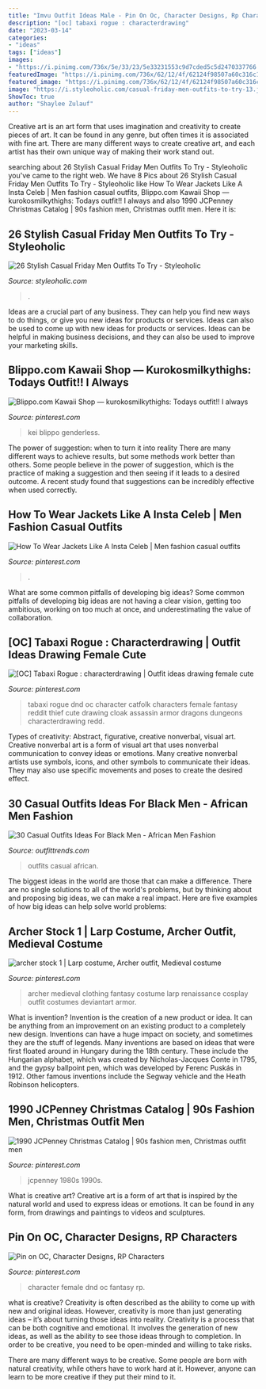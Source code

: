 ```yaml
---
title: "Imvu Outfit Ideas Male - Pin On Oc, Character Designs, Rp Characters"
description: "[oc] tabaxi rogue : characterdrawing"
date: "2023-03-14"
categories:
- "ideas"
tags: ["ideas"]
images:
- "https://i.pinimg.com/736x/5e/33/23/5e33231553c9d7cded5c5d2470337766.jpg"
featuredImage: "https://i.pinimg.com/736x/62/12/4f/62124f98507a60c316c1d267bd8f52aa--harajuku-fashion-kawaii-fashion.jpg"
featured_image: "https://i.pinimg.com/736x/62/12/4f/62124f98507a60c316c1d267bd8f52aa--harajuku-fashion-kawaii-fashion.jpg"
image: "https://i.styleoholic.com/casual-friday-men-outfits-to-try-13.jpg"
ShowToc: true
author: "Shaylee Zulauf"
---
```



Creative art is an art form that uses imagination and creativity to create pieces of art. It can be found in any genre, but often times it is associated with fine art. There are many different ways to create creative art, and each artist has their own unique way of making their work stand out.

	

		
searching about 26 Stylish Casual Friday Men Outfits To Try - Styleoholic you've came to the right web. We have 8 Pics about 26 Stylish Casual Friday Men Outfits To Try - Styleoholic like How To Wear Jackets Like A Insta Celeb | Men fashion casual outfits, Blippo.com Kawaii Shop — kurokosmilkythighs: Todays outfit!! I always and also 1990 JCPenney Christmas Catalog | 90s fashion men, Christmas outfit men. Here it is:
		
    
## 26 Stylish Casual Friday Men Outfits To Try - Styleoholic

<img loading=lazy src="https://i.styleoholic.com/casual-friday-men-outfits-to-try-13.jpg" onerror="this.onerror=null;this.src='https://tse4.mm.bing.net/th?id=OIP.klMrXg3DtPLRvX1LD1PoxgHaJ4&amp;pid=15.1';" alt="26 Stylish Casual Friday Men Outfits To Try - Styleoholic">

_Source: styleoholic.com_

>. 

	

Ideas are a crucial part of any business. They can help you find new ways to do things, or give you new ideas for products or services. Ideas can also be used to come up with new ideas for products or services. Ideas can be helpful in making business decisions, and they can also be used to improve your marketing skills.

    
## Blippo.com Kawaii Shop — Kurokosmilkythighs: Todays Outfit!! I Always

<img loading=lazy src="https://i.pinimg.com/736x/62/12/4f/62124f98507a60c316c1d267bd8f52aa--harajuku-fashion-kawaii-fashion.jpg" onerror="this.onerror=null;this.src='https://tse3.mm.bing.net/th?id=OIP.YlQTXVmiPnT1k2sfGH96cAHaJ4&amp;pid=15.1';" alt="Blippo.com Kawaii Shop — kurokosmilkythighs: Todays outfit!! I always">

_Source: pinterest.com_

>kei blippo genderless. 

	

The power of suggestion: when to turn it into reality
There are many different ways to achieve results, but some methods work better than others. Some people believe in the power of suggestion, which is the practice of making a suggestion and then seeing if it leads to a desired outcome. A recent study found that suggestions can be incredibly effective when used correctly.

    
## How To Wear Jackets Like A Insta Celeb | Men Fashion Casual Outfits

<img loading=lazy src="https://i.pinimg.com/736x/44/f8/85/44f885a617298c45555d125308a6d8b6.jpg" onerror="this.onerror=null;this.src='https://tse4.mm.bing.net/th?id=OIP.aAmVjXAaUc_Uy8xOxU0fiQHaNK&amp;pid=15.1';" alt="How To Wear Jackets Like A Insta Celeb | Men fashion casual outfits">

_Source: pinterest.com_

>. 

	

What are some common pitfalls of developing big ideas?
Some common pitfalls of developing big ideas are not having a clear vision, getting too ambitious, working on too much at once, and underestimating the value of collaboration.

    
## [OC] Tabaxi Rogue : Characterdrawing | Outfit Ideas Drawing Female Cute

<img loading=lazy src="https://i.pinimg.com/736x/60/5f/ed/605fede87b37aa1766428c723633592a.jpg" onerror="this.onerror=null;this.src='https://tse3.mm.bing.net/th?id=OIP.yg7Tr6EPiSissiqMVuUT2wAAAA&amp;pid=15.1';" alt="[OC] Tabaxi Rogue : characterdrawing | Outfit ideas drawing female cute">

_Source: pinterest.com_

>tabaxi rogue dnd oc character catfolk characters female fantasy reddit thief cute drawing cloak assassin armor dragons dungeons characterdrawing redd. 

	

Types of creativity: Abstract, figurative, creative nonverbal, visual art.
Creative nonverbal art is a form of visual art that uses nonverbal communication to convey ideas or emotions. Many creative nonverbal artists use symbols, icons, and other symbols to communicate their ideas. They may also use specific movements and poses to create the desired effect.

    
## 30 Casual Outfits Ideas For Black Men - African Men Fashion

<img loading=lazy src="https://www.outfittrends.com/wp-content/uploads/2015/07/outfits-for-black-men8.jpg" onerror="this.onerror=null;this.src='https://tse4.mm.bing.net/th?id=OIP.sC4fXjO2NmSaAXG3_e-lmwAAAA&amp;pid=15.1';" alt="30 Casual Outfits Ideas For Black Men - African Men Fashion">

_Source: outfittrends.com_

>outfits casual african. 

	

The biggest ideas in the world are those that can make a difference. There are no single solutions to all of the world's problems, but by thinking about and proposing big ideas, we can make a real impact. Here are five examples of how big ideas can help solve world problems:

    
## Archer Stock 1 | Larp Costume, Archer Outfit, Medieval Costume

<img loading=lazy src="https://i.pinimg.com/736x/5a/b0/9c/5ab09c68b959d1207bcf091afc95f724--medieval-clothing-renaissance-archer.jpg" onerror="this.onerror=null;this.src='https://tse4.mm.bing.net/th?id=OIP.Z9VmptecqoHiwhrZ7lPhNAAAAA&amp;pid=15.1';" alt="archer stock 1 | Larp costume, Archer outfit, Medieval costume">

_Source: pinterest.com_

>archer medieval clothing fantasy costume larp renaissance cosplay outfit costumes deviantart armor. 

	

What is invention?
Invention is the creation of a new product or idea. It can be anything from an improvement on an existing product to a completely new design. Inventions can have a huge impact on society, and sometimes they are the stuff of legends.
Many inventions are based on ideas that were first floated around in Hungary during the 18th century. These include the Hungarian alphabet, which was created by Nicholas-Jacques Conte in 1795, and the gypsy ballpoint pen, which was developed by Ferenc Puskás in 1912. Other famous inventions include the Segway vehicle and the Heath Robinson helicopters.

    
## 1990 JCPenney Christmas Catalog | 90s Fashion Men, Christmas Outfit Men

<img loading=lazy src="https://i.pinimg.com/736x/ed/8a/43/ed8a437b480ebc7cfbde7f1cad4ecfe7.jpg" onerror="this.onerror=null;this.src='https://tse3.mm.bing.net/th?id=OIP.5LdW5uNVOWlO2m56TresOgHaJ8&amp;pid=15.1';" alt="1990 JCPenney Christmas Catalog | 90s fashion men, Christmas outfit men">

_Source: pinterest.com_

>jcpenney 1980s 1990s. 

	

What is creative art?
Creative art is a form of art that is inspired by the natural world and used to express ideas or emotions. It can be found in any form, from drawings and paintings to videos and sculptures.

    
## Pin On OC, Character Designs, RP Characters

<img loading=lazy src="https://i.pinimg.com/736x/5e/33/23/5e33231553c9d7cded5c5d2470337766.jpg" onerror="this.onerror=null;this.src='https://tse4.mm.bing.net/th?id=OIP.nguEpZIgZZJnrfizkt5PvgHaKe&amp;pid=15.1';" alt="Pin on OC, Character Designs, RP Characters">

_Source: pinterest.com_

>character female dnd oc fantasy rp. 

	

what is creative?
Creativity is often described as the ability to come up with new and original ideas. However, creativity is more than just generating ideas – it’s about turning those ideas into reality.
Creativity is a process that can be both cognitive and emotional. It involves the generation of new ideas, as well as the ability to see those ideas through to completion. In order to be creative, you need to be open-minded and willing to take risks.

There are many different ways to be creative. Some people are born with natural creativity, while others have to work hard at it. However, anyone can learn to be more creative if they put their mind to it.

